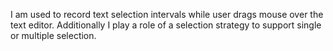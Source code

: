 I am used to record text selection intervals while user drags mouse over the text editor.
Additionally I play a role of a selection strategy to support single or multiple selection.